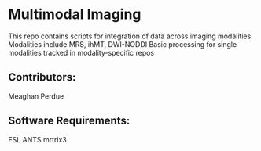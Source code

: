# Multimodal Imaging
This repo contains scripts for integration of data across imaging modalities.
Modalities include MRS, ihMT, DWI-NODDI
Basic processing for single modalities tracked in modality-specific repos

## Contributors:
Meaghan Perdue

## Software Requirements:
FSL
ANTS
mrtrix3